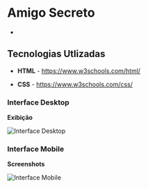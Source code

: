 # Amigo Secreto

- 

## Tecnologias Utlizadas

- **HTML** - https://www.w3schools.com/html/

- **CSS** - https://www.w3schools.com/css/
  

### Interface Desktop

**Exibição**

![Interface Desktop](assets/desktop.gif)


### Interface Mobile

**Screenshots**

![Interface Mobile](assets/screenshots.png)
